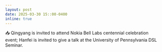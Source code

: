 ```yaml
---
layout: post
date: 2025-03-30 15::00-0400
inline: true
---
```


:inbox_tray: Qingyang is invited to attend Nokia Bell Labs centennial celebration event; Hanfei is invited to give a talk at the University of Pennsylvania DSL Seminar. 